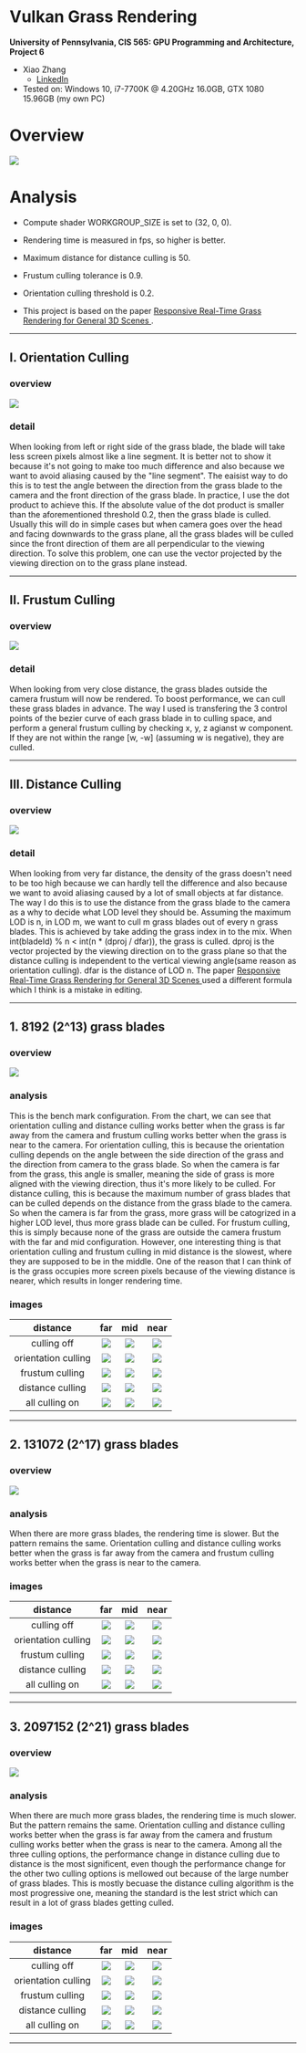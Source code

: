 Vulkan Grass Rendering
========================

**University of Pennsylvania, CIS 565: GPU Programming and Architecture, Project 6**

* Xiao Zhang
  * [LinkedIn](https://www.linkedin.com/in/xiao-zhang-674bb8148/)
* Tested on: Windows 10, i7-7700K @ 4.20GHz 16.0GB, GTX 1080 15.96GB (my own PC)

Overview 
======================

![](img/0.gif)

Analysis 
======================
* Compute shader WORKGROUP_SIZE is set to (32, 0, 0).

* Rendering time is measured in fps, so higher is better.

* Maximum distance for distance culling is 50.

* Frustum culling tolerance is 0.9.

* Orientation culling threshold is 0.2.

* This project is based on the paper [Responsive Real-Time Grass Rendering for General 3D Scenes
](https://www.cg.tuwien.ac.at/research/publications/2017/JAHRMANN-2017-RRTG/JAHRMANN-2017-RRTG-draft.pdf).

---

## I. Orientation Culling

### overview

![](img/o_culling.JPG)

### detail

When looking from left or right side of the grass blade, the blade will take less screen pixels almost like a line segment. It is better not to show it because it's not going to make too much difference and also because we want to avoid aliasing caused by the "line segment". The eaisist way to do this is to test the angle between the direction from the grass blade to the camera and the front direction of the grass blade. In practice, I use the dot product to achieve this. If the absolute value of the dot product is smaller than the aforementioned threshold 0.2, then the grass blade is culled. Usually this will do in simple cases but when camera goes over the head and facing downwards to the grass plane, all the grass blades will be culled since the front direction of them are all perpendicular to the viewing direction. To solve this problem, one can use the vector projected by the viewing direction on to the grass plane instead.

---

## II. Frustum Culling

### overview

![](img/f_culling.JPG)

### detail

When looking from very close distance, the grass blades outside the camera frustum will now be rendered. To boost performance, we can cull these grass blades in advance. The way I used is transfering the 3 control points of the bezier curve of each grass blade in to culling space, and perform a general frustum culling by checking x, y, z agianst w component. If they are not within the range [w, -w] (assuming w is negative), they are culled.

---

## III. Distance Culling

### overview

![](img/d_culling.JPG)

### detail

When looking from very far distance, the density of the grass doesn't need to be too high because we can hardly tell the difference and also because we want to avoid aliasing caused by a lot of small objects at far distance. The way I do this is to use the distance from the grass blade to the camera as a why to decide what LOD level they should be. Assuming the maximum LOD is n, in LOD m, we want to cull m grass blades out of every n grass blades. This is achieved by take adding the grass index in to the mix. When int(bladeId) % n < int(n * (dproj / dfar)), the grass is culled. dproj is the vector projected by the viewing direction on to the grass plane so that the distance culling is independent to the vertical viewing angle(same reason as orientation culling). dfar is the distance of LOD n. The paper [Responsive Real-Time Grass Rendering for General 3D Scenes
](https://www.cg.tuwien.ac.at/research/publications/2017/JAHRMANN-2017-RRTG/JAHRMANN-2017-RRTG-draft.pdf) used a different formula which I think is a mistake in editing.

---

## 1. 8192 (2^13) grass blades

### overview

![](img/a.JPG)

### analysis

This is the bench mark configuration. From the chart, we can see that orientation culling and distance culling works better when the grass is far away from the camera and frustum culling works better when the grass is near to the camera. For orientation culling, this is because the orientation culling depends on the angle between the side direction of the grass and the direction from camera to the grass blade. So when the camera is far from the grass, this angle is smaller, meaning the side of grass is more aligned with the viewing direction, thus it's more likely to be culled. For distance culling, this is because the maximum number of grass blades that can be culled depends on the distance from the grass blade to the camera. So when the camera is far from the grass, more grass will be catogrized in a higher LOD level, thus more grass blade can be culled. For frustum culling, this is simply because none of the grass are outside the camera frustum with the far and mid configuration. However, one interesting thing is that orientation culling and frustum culling in mid distance is the slowest, where they are supposed to be in the middle. One of the reason that I can think of is the grass occupies more screen pixels because of the viewing distance is nearer, which results in longer rendering time.

### images

|      distance       |            far          |            mid          |           near           |
|:-------------------:|:-----------------------:|:-----------------------:|:------------------------:|
|    culling off      |![](img/1/1_aoff_far.JPG)|![](img/1/1_aoff_mid.JPG)|![](img/1/1_aoff_near.JPG)|
| orientation culling |![](img/1/1_o_far.JPG)   |![](img/1/1_o_mid.JPG)   |![](img/1/1_o_near.JPG)   |
|   frustum culling   |![](img/1/1_f_far.JPG)   |![](img/1/1_f_mid.JPG)   |![](img/1/1_f_near.JPG)   |
|   distance culling  |![](img/1/1_d_far.JPG)   |![](img/1/1_d_mid.JPG)   |![](img/1/1_d_near.JPG)   |
|   all culling on    |![](img/1/1_aon_far.JPG) |![](img/1/1_aon_mid.JPG) |![](img/1/1_aon_near.JPG) |

---

## 2. 131072 (2^17) grass blades

### overview

![](img/b.JPG)

### analysis

When there are more grass blades, the rendering time is slower. But the pattern remains the same. Orientation culling and distance culling works better when the grass is far away from the camera and frustum culling works better when the grass is near to the camera.

### images

|      distance       |            far          |            mid          |           near           |
|:-------------------:|:-----------------------:|:-----------------------:|:------------------------:|
|    culling off      |![](img/2/2_aoff_far.JPG)|![](img/2/2_aoff_mid.JPG)|![](img/2/2_aoff_near.JPG)|
| orientation culling |![](img/2/2_o_far.JPG)   |![](img/2/2_o_mid.JPG)   |![](img/2/2_o_near.JPG)   |
|   frustum culling   |![](img/2/2_f_far.JPG)   |![](img/2/2_f_mid.JPG)   |![](img/2/2_f_near.JPG)   |
|   distance culling  |![](img/2/2_d_far.JPG)   |![](img/2/2_d_mid.JPG)   |![](img/2/2_d_near.JPG)   |
|   all culling on    |![](img/2/2_aon_far.JPG) |![](img/2/2_aon_mid.JPG) |![](img/2/2_aon_near.JPG) |

---

## 3. 2097152 (2^21) grass blades

### overview

![](img/c.JPG)

### analysis

When there are much more grass blades, the rendering time is much slower. But the pattern remains the same. Orientation culling and distance culling works better when the grass is far away from the camera and frustum culling works better when the grass is near to the camera. Among all the three culling options, the performance change in distance culling due to distance is the most significent, even though the performance change for the other two culling options is mellowed out because of the large number of grass blades. This is mostly becuase the distance culling algorithm is the most progressive one, meaning the standard is the lest strict which can result in a lot of grass blades getting culled.

### images

|      distance       |            far          |            mid          |           near           |
|:-------------------:|:-----------------------:|:-----------------------:|:------------------------:|
|    culling off      |![](img/3/3_aoff_far.JPG)|![](img/3/3_aoff_mid.JPG)|![](img/3/3_aoff_near.JPG)|
| orientation culling |![](img/3/3_o_far.JPG)   |![](img/3/3_o_mid.JPG)   |![](img/3/3_o_near.JPG)   |
|   frustum culling   |![](img/3/3_f_far.JPG)   |![](img/3/3_f_mid.JPG)   |![](img/3/3_f_near.JPG)   |
|   distance culling  |![](img/3/3_d_far.JPG)   |![](img/3/3_d_mid.JPG)   |![](img/3/3_d_near.JPG)   |
|   all culling on    |![](img/3/3_aon_far.JPG) |![](img/3/3_aon_mid.JPG) |![](img/3/3_aon_near.JPG) |

---
